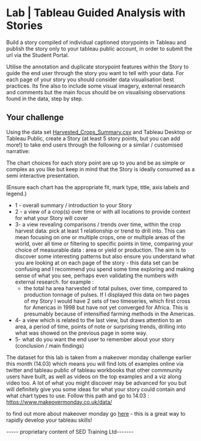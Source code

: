 # Lab | Tableau Guided Analysis with Stories

Build a story compiled of individual captioned storypoints in Tableau and publish the story only to your tableau public account, in order to submit the url via the Student Portal. 

Utilise the annotation and duplicate storypoint features within the Story to guide the end user through the story you want to tell with your data.  For each page of your story you should consider data visualisation best practices. Its fine also to include some visual imagery, external research and comments but the main focus should be on visualising observations found in the data, step by step. 
 

## Your challenge

Using the data set [Harvested_Crops_Summary.csv](Harvested_Crops_Summary.csv) 
and Tableau Desktop or Tableau Public, create a Story (at least 5 story points, but you can add more!) to take end users through the following or a similar / customised narrative: 

The chart choices for each story point are up to you and be as simple or complex as you like but keep in mind that the Story is ideally consumed as a semi interactive presentation. 


(Ensure each chart has the appropriate fit, mark type, title, axis labels and legend.) 

* 1 - overall summary / introduction to your Story
* 2 - a view of a crop(s) over time or with all locations to provide context for what your Story will cover
* 3-  a view revealing comparisons / trends over time, within the crop harvest data: pick at least 1 relationship or trend to drill into. 
This can mean focusing on one or multiple crops, one or multiple areas of the world, over all time or filtering to specific points in time, comparing your choice of measurable data : area or yield or production. The aim is to discover some interesting patterns but also ensure you understand what you are looking at on each page of the story - this data set can be confusing and I recommend you spend some time exploring and making sense of what you see, perhaps even validating the numbers with external research. 
  for example : 
  - the total ha area harvested of total pulses, over time, compared to production tonnage of pulses. If I displayed this data on two pages of my Story I would have 2 sets of two timeseries, which first cross for Americas in 1998 but have not yet converged for Africa. This is presumably because of intensified farming methods in the Americas. 
* 4- a view which is related to the last view, but draws attention to an area, a period of time, points of note or surprising trends, drilling into what was showed on the previous page in some way.
* 5- what do you want the end user to remember about your story (conclusion / main findings)



The dataset for this lab is taken from a makeover monday challenge earlier this month (14.03) which means you will find lots of examples online via twitter and tableau public of tableau workbooks that other commnunity users have built, as well as videos on the top examples and a viz along video too. 
A lot of what you might discover may be advanced for you but will definitely give you some ideas for what your story could contain and what chart types to use. 
Follow this path and go to 14.03 : https://www.makeovermonday.co.uk/data/

to find out more about makeover monday go [here](https://www.makeovermonday.co.uk/) - this is a great way to rapidly develop your tableau skills!

----- proprietary content of SED Training Ltd-------
